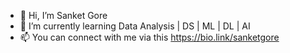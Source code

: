 - 👋 Hi, I’m Sanket Gore
- 🌱 I’m currently learning Data Analysis | DS | ML | DL | AI
- 📫 You can connect with me via this https://bio.link/sanketgore
<!---
- 👀 I’m interested in ...

- 💞️ I’m looking to collaborate on ...
- 📫 How to reach me ...



SanketGore10/SanketGore10 is a ✨ special ✨ repository because its `README.md` (this file) appears on your GitHub profile.
You can click the Preview link to take a look at your changes.
--->
